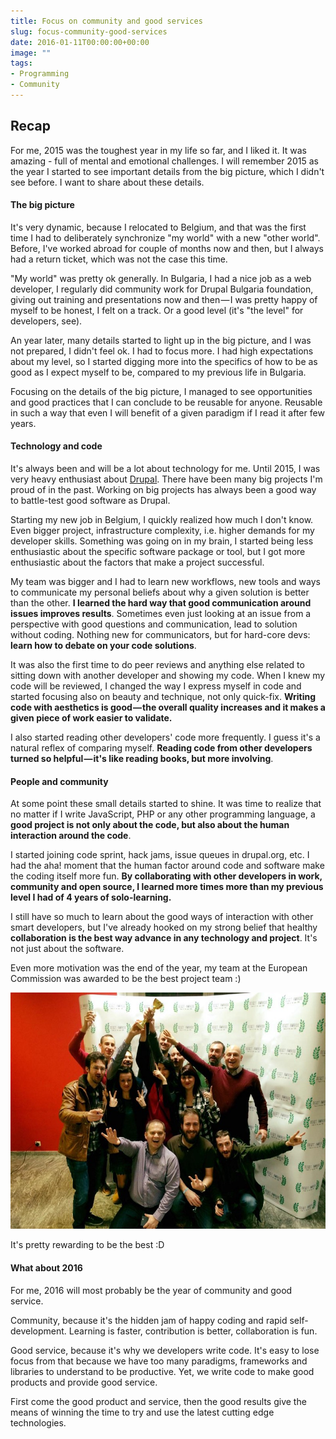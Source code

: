 ```yaml
---
title: Focus on community and good services
slug: focus-community-good-services
date: 2016-01-11T00:00:00+00:00
image: ""
tags:
- Programming
- Community
---
```


## Recap

For me, 2015 was the toughest year in my life so far, and I liked it. It was amazing - full of mental and emotional challenges. I will remember 2015 as the year I started to see important details from the big picture, which I didn't see before. I want to share about these details.

#### The big picture

It's very dynamic, because I relocated to Belgium, and that was the first time I had to deliberately synchronize "my world" with a new "other world". Before, I've worked abroad for couple of months now and then, but I always had a return ticket, which was not the case this time.

"My world" was pretty ok generally. In Bulgaria, I had a nice job as a web developer, I regularly did community work for Drupal Bulgaria foundation, giving out training and presentations now and then — I was pretty happy of myself to be honest, I felt on a track. Or a good level (it's "the level" for developers, see).

An year later, many details started to light up in the big picture, and I was not prepared, I didn't feel ok. I had to focus more. I had high expectations about my level, so I started digging more into the specifics of how to be as good as I expect myself to be, compared to my previous life in Bulgaria.

Focusing on the details of the big picture, I managed to see opportunities and good practices that I can conclude to be reusable for anyone. Reusable in such a way that even I will benefit of a given paradigm if I read it after few years.

#### Technology and code

It's always been and will be a lot about technology for me. Until 2015, I was very heavy enthusiast about [Drupal](https://www.drupal.org/). There have been many big projects I'm proud of in the past. Working on big projects has always been a good way to battle-test good software as Drupal.

Starting my new job in Belgium, I quickly realized how much I don't know. Even bigger project, infrastructure complexity, i.e. higher demands for my developer skills. Something was going on in my brain, I started being less enthusiastic about the specific software package or tool, but I got more enthusiastic about the factors that make a project successful.

My team was bigger and I had to learn new workflows, new tools and ways to communicate my personal beliefs about why a given solution is better than the other. **I learned the hard way that good communication around issues improves results**. Sometimes even just looking at an issue from a perspective with good questions and communication, lead to solution without coding. Nothing new for communicators, but for hard-core devs: **learn how to debate on your code solutions**.

It was also the first time to do peer reviews and anything else related to sitting down with another developer and showing my code. When I knew my code will be reviewed, I changed the way I express myself in code and started focusing also on beauty and technique, not only quick-fix. **Writing code with aesthetics is good — the overall quality increases and it makes a given piece of work easier to validate.**

I also started reading other developers' code more frequently. I guess it's a natural reflex of comparing myself. **Reading code from other developers turned so helpful — it's like reading books, but more involving**.

#### People and community

At some point these small details started to shine. It was time to realize that no matter if I write JavaScript, PHP or any other programming language, a **good project is not only about the code, but also about the human interaction around the code**.

I started joining code sprint, hack jams, issue queues in drupal.org, etc. I had the aha! moment that the human factor around code and software make the coding itself more fun. **By collaborating with other developers in work, community and open source, I learned more times more than my previous level I had of 4 years of solo-learning.**

I still have so much to learn about the good ways of interaction with other smart developers, but I've already hooked on my strong belief that healthy **collaboration is the best way advance in any technology and project**. It's not just about the software.

Even more motivation was the end of the year, my team at the European Commission was awarded to be the best project team&nbsp;:)

![Best team](/images/best-team.jpeg)

It's pretty rewarding to be the best&nbsp;:D

#### What about 2016

For me, 2016 will most probably be the year of community and good service.

Community, because it's the hidden jam of happy coding and rapid self-development. Learning is faster, contribution is better, collaboration is fun.

Good service, because it's why we developers write code. It's easy to lose focus from that because we have too many paradigms, frameworks and libraries to understand to be productive. Yet, we write code to make good products and provide good service.

First come the good product and service, then the good results give the means of winning the time to try and use the latest cutting edge technologies.
